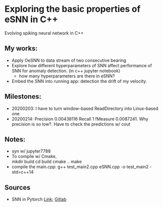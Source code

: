 # Exploring the basic properties of eSNN in C++
Evolving spiking neural network in C++

## My works:
* Apply OeSNN to data stream of two consecutive bearing
* Explore how different hyperparameters of SNN affect performance of SNN for anomaly detection. (in c++ jupyter notebook)
  * how many hyperparameters are there in eSNN?
* Embed the SNN into running app: detection the drift of my velocity.

## Milestones:
* 20200203: I have to turn window-based ReadDirectory into Linux-based one
* 20200214: Precision 0.00438116 Recall 1 fMeasure 0.0087241. Why precision is so low?. Have to check the predictions w/ cout
## Notes:
* syn w/ jupyter7788
* To compile w/ Cmake,
<br> mkdir build
cd build
cmake ..
make
* compile the main.cpp: g++ test_main2.cpp eSNN.cpp -o test_main2 -std=c++14

## Sources
* SNN in Pytorch [Link](https://medium.com/@martino.sorbaro/deep-learning-with-spiking-networks-optimising-energy-consumption-50588b4435fd); [Gitlab](https://gitlab.com/aiCTX/synoploss)
